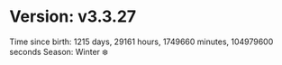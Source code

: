 # Version: v3.3.27
Time since birth: 1215 days, 29161 hours, 1749660 minutes, 104979600 seconds
Season: Winter ❄️
